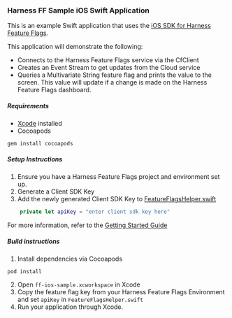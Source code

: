 ### Harness FF Sample iOS Swift Application

This is an example Swift application that uses the [iOS SDK for Harness Feature Flags](https://github.com/harness/ff-ios-client-sdk).

This application will demonstrate the following:
- Connects to the Harness Feature Flags service via the CfClient
- Creates an Event Stream to get updates from the Cloud service
- Queries a Multivariate String feature flag and prints the value to the screen. This value will update if a change is made on the Harness Feature Flags dashboard.


##### Requirements
- [Xcode](https://itunes.apple.com/us/app/xcode/id497799835?ls=1&mt=12) installed
- Cocoapods
```shell
gem install cocoapods
```


##### Setup Instructions
1. Ensure you have a Harness Feature Flags project and environment set up.
2. Generate a Client SDK Key
3. Add the newly generated Client SDK Key to [FeatureFlagsHelper.swift](ff-ios-sample/FeatureFlagsHelper.swift)
```swift
    private let apiKey = "enter client sdk key here"
```

For more information, refer to the [Getting Started Guide](https://docs.harness.io/article/0a2u2ppp8s-getting-started-with-feature-flags#getting_started)


##### Build instructions
1. Install dependencies via Cocoapods
```shell
pod install
```
2. Open `ff-ios-sample.xcworkspace` in Xcode
3. Copy the feature flag key from your Harness Feature Flags Environment and set `apiKey` in `FeatureFlagsHelper.swift`
4. Run your application through Xcode.


